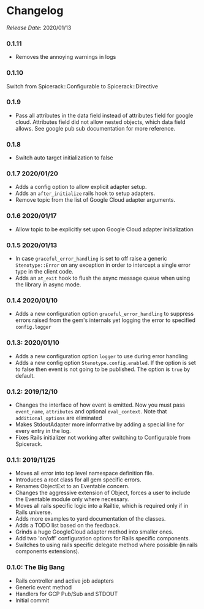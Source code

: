 # Changelog

*Release Date*: 2020/01/13

### 0.1.11
* Removes the annoying warnings in logs

### 0.1.10
Switch from Spicerack::Configurable to Spicerack::Directive

### 0.1.9
* Pass all attributes in the data field instead of attributes field for google cloud. Attributes field did not allow nested objects, which data field allows. See google pub sub documentation for more reference.

### 0.1.8
* Switch auto target initialization to false

### 0.1.7 2020/01/20
* Adds a config option to allow explicit adapter setup.
* Adds an `after_initialize` rails hook to setup adapters.
* Remove topic from the list of Google Cloud adapter arguments.

### 0.1.6 2020/01/17
* Allow topic to be explicitly set upon Google Cloud adapter initialization

### 0.1.5 2020/01/13
* In case `graceful_error_handling` is set to off raise a generic `Stenotype::Error` on any exception in order to intercept a single error type in the client code.
* Adds an `at_exit` hook to flush the async message queue when using the library in async mode.

### 0.1.4 2020/01/10
* Adds a new configuration option `graceful_error_handling` to suppress errors raised from the gem's internals yet logging the error to specified `config.logger`

### 0.1.3: 2020/01/10
* Adds a new configuration option `logger` to use during error handling
* Adds a new config option `Stenotype.config.enabled`. If the option is set to false then event is not going to be published. The option is `true` by default.

### 0.1.2: 2019/12/10

* Changes the interface of how event is emitted. Now you must pass `event_name`, `attributes` and optional `eval_context`. Note that `additional_options` are eliminated
* Makes StdoutAdapter more informative by adding a special line for every entry in the log.
* Fixes Rails initializer not working after switching to Configurable from Spicerack.

### 0.1.1: 2019/11/25

* Moves all error into top level namespace definition file.
* Introduces a root class for all gem specific errors.
* Renames ObjectExt to an Eventable concern.
* Changes the aggressive extension of Object, forces a user to include the Eventable module only where necessary.
* Moves all rails specific logic into a Railtie, which is required only if in Rails universe.
* Adds more examples to yard documentation of the classes.
* Adds a TODO list based on the feedback.
* Grinds a huge GoogleCloud adapter method into smaller ones.
* Add two 'on/off' configuration options for Rails specific components.
* Switches to using rails specific delegate method where possible (in rails components extensions).

### 0.1.0: The Big Bang

* Rails controller and active job adapters
* Generic event method
* Handlers for GCP Pub/Sub and STDOUT
* Initial commit



